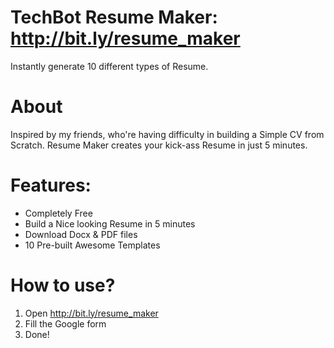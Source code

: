 # TechBot Resume Maker: http://bit.ly/resume_maker
Instantly generate 10 different types of Resume.

# About
Inspired by my friends, who're having difficulty in building a Simple CV from Scratch. Resume Maker creates your kick-ass Resume in just 5 minutes.

# Features:
* Completely Free
* Build a Nice looking Resume in 5 minutes
* Download Docx & PDF files
* 10 Pre-built Awesome Templates

# How to use?
1. Open http://bit.ly/resume_maker
2. Fill the Google form
3. Done! 
